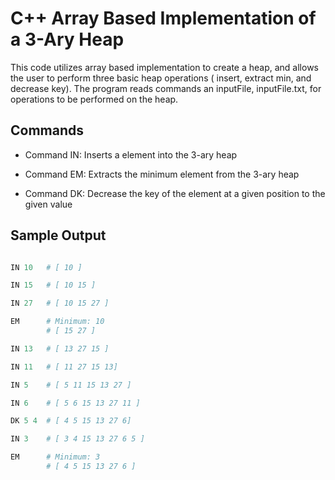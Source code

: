 # C++ Array Based Implementation of a 3-Ary Heap

This code utilizes array based implementation to create a heap, and allows the user to perform three  basic heap operations ( insert, extract min, and decrease key).
The program reads commands an inputFile, inputFile.txt,  for operations to be performed on the heap.

## Commands

* Command IN:   Inserts a element into the 3-ary heap

* Command EM:   Extracts the minimum element from the 3-ary heap

* Command DK:   Decrease the key of the element at a given position to the given value


## Sample Output 

```python

IN 10   # [ 10 ]

IN 15   # [ 10 15 ]

IN 27   # [ 10 15 27 ]

EM      # Minimum: 10 
        # [ 15 27 ]

IN 13   # [ 13 27 15 ]

IN 11   # [ 11 27 15 13]

IN 5    # [ 5 11 15 13 27 ]

IN 6    # [ 5 6 15 13 27 11 ] 

DK 5 4  # [ 4 5 15 13 27 6]

IN 3    # [ 3 4 15 13 27 6 5 ]

EM      # Minimum: 3 
        # [ 4 5 15 13 27 6 ]

```


